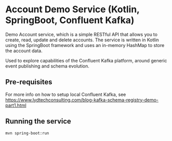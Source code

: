 # Account Demo Service (Kotlin, SpringBoot, Confluent Kafka)
Demo Account service, which is a simple RESTful API that allows you to create, read, update and delete accounts. 
The service is written in Kotlin using the SpringBoot framework and uses an in-memory HashMap to store the account data.

Used to explore capabilities of the Confluent Kafka platform, around generic event publishing and schema evolution.

## Pre-requisites
For more info on how to setup local Confluent Kafka, see https://www.lydtechconsulting.com/blog-kafka-schema-registry-demo-part1.html 

## Running the service

```
mvn spring-boot:run
```